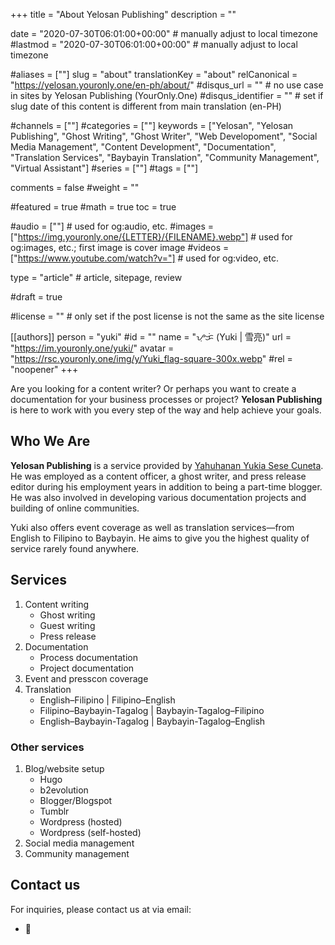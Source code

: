 +++
title = "About Yelosan Publishing"
description = ""

date = "2020-07-30T06:01:00+00:00"                                          # manually adjust to local timezone
#lastmod = "2020-07-30T06:01:00+00:00"                                       # manually adjust to local timezone

#aliases = [""]
slug = "about"
translationKey = "about"
relCanonical = "https://yelosan.youronly.one/en-ph/about/"
#disqus_url = ""                                                    # no use case in sites by Yelosan Publishing (YourOnly.One)
#disqus_identifier = ""                                             # set if slug date of this content is different from main translation (en-PH)

#channels = [""]
#categories = [""]
keywords = ["Yelosan", "Yelosan Publishing", "Ghost Writing", "Ghost Writer", "Web Developoment", "Social Media Management", "Content Development", "Documentation", "Translation Services", "Baybayin Translation", "Community Management", "Virtual Assistant"]
#series = [""]
#tags = [""]

comments = false
#weight = ""

#featured = true
#math = true
toc = true

#audio = [""]                                                          # used for og:audio, etc.
#images = ["https://img.youronly.one/{LETTER}/{FILENAME}.webp"]                 # used for og:images, etc.; first image is cover image
#videos = ["https://www.youtube.com/watch?v="]                         # used for og:video, etc.

type = "article"                                                           # article, sitepage, review

#draft = true

#license = ""                                                         # only set if the post license is not the same as the site license

[[authors]]
  person = "yuki"
  #id = ""
  name = "ᜌᜓᜃᜒ (Yuki | 雪亮)"
  url = "https://im.youronly.one/yuki/"
  avatar = "https://rsc.youronly.one/img/y/Yuki_flag-square-300x.webp"
  #rel = "noopener"
+++

Are you looking for a content writer? Or perhaps you want to create a documentation for your business processes or project? **Yelosan Publishing** is here to work with you every step of the way and help achieve your goals.

## Who We Are

**Yelosan Publishing** is a service provided by [Yahuhanan Yukia Sese Cuneta](https://iam.youronly.one). He was employed as a content officer, a ghost writer, and press release editor during his employment years in addition to being a part-time blogger. He was also involved in developing various documentation projects and building of online communities.

Yuki also offers event coverage as well as translation services—from English to Filipino to Baybayin. He aims to give you the highest quality of service rarely found anywhere.

## Services

1. Content writing
    - Ghost writing
    - Guest writing
    - Press release
1. Documentation
    - Process documentation
    - Project documentation
1. Event and presscon coverage
1. Translation
    - English–Filipino | Filipino–English
    - Filipino–Baybayin-Tagalog | Baybayin-Tagalog–Filipino
    - English–Baybayin-Tagalog | Baybayin-Tagalog–English

### Other services

1. Blog/website setup
    - Hugo
    - b2evolution
    - Blogger/Blogspot
    - Tumblr
    - Wordpress (hosted)
    - Wordpress (self-hosted)
1. Social media management
1. Community management

## Contact us

For inquiries, please contact us at via email:

- &#x1F4E7; <span class="email_yelosan"></span>

